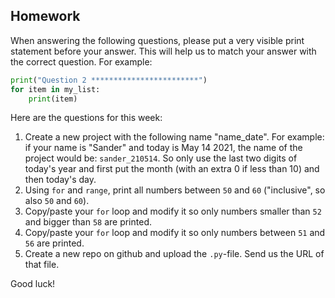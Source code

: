 Homework
-

When answering the following questions, please put a very visible print statement before your answer. This will help us to match your answer with the correct question. For example:

```Python
print("Question 2 ************************")
for item in my_list:
    print(item)
```

Here are the questions for this week:

1. Create a new project with the following name "name_date". For example: if your name is "Sander" and today is May 14 2021, the name of the project would be: `sander_210514`. So only use the last two digits of today's year and first put the month (with an extra 0 if less than 10) and then today's day.
1. Using `for` and `range`, print all numbers between `50` and `60` ("inclusive", so also `50` and `60`).
1. Copy/paste your `for` loop and modify it so only numbers smaller than `52` and bigger than `58` are printed.
1. Copy/paste your `for` loop and modify it so only numbers between `51` and `56` are printed.
1. Create a new repo on github and upload the `.py`-file. Send us the URL of that file.

Good luck!
